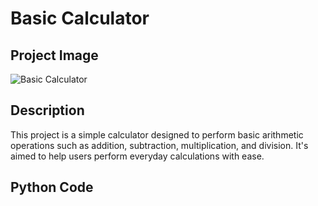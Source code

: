 # Basic Calculator

## Project Image
![Basic Calculator](paste-your-image-url-here)

## Description
This project is a simple calculator designed to perform basic arithmetic operations such as addition, subtraction, multiplication, and division. It's aimed to help users perform everyday calculations with ease.

## Python Code
